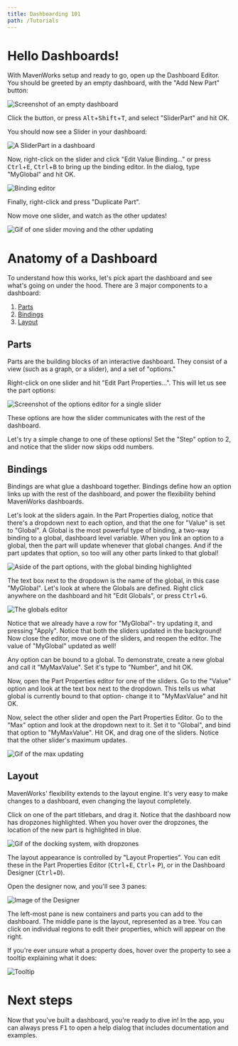 ```yaml
---
title: Dashboarding 101
path: /Tutorials
---
```


# Hello Dashboards!

<!-- note: clarify what "editor" means here -->

With MavenWorks setup and ready to go, open up the Dashboard Editor. You should be
greeted by an empty dashboard, with the "Add New Part" button:

![Screenshot of an empty dashboard](../static/empty-dashboard.png)

Click the button, or press <kbd>Alt</kbd>+<kbd>Shift</kbd>+<kbd>T</kbd>, and
select "SliderPart" and hit OK.

You should now see a Slider in your dashboard:

![A SliderPart in a dashboard](../static/slider.png)

Now, right-click on the slider and click "Edit Value Binding..." or press
<kbd>Ctrl</kbd>+<kbd>E</kbd>, <kbd>Ctrl</kbd>+<kbd>B</kbd> to bring up the
binding editor. In the dialog, type "MyGlobal" and hit OK.

![Binding editor](../static/myglobal.png)

Finally, right-click and press "Duplicate Part".

Now move one slider, and watch as the other updates!

![Gif of one slider moving and the other updating](../static/bound-slider.gif)

# Anatomy of a Dashboard

To understand how this works, let's pick apart the dashboard and see what's
going on under the hood. There are 3 major components to a dashboard:

 1. [Parts](#parts)
 2. [Bindings](#bindings)
 3. [Layout](#layout)

## Parts

Parts are the building blocks of an interactive dashboard. They consist of a
view (such as a graph, or a slider), and a set of "options."

<!-- note: properties -> options confusion -->

Right-click on one slider and hit "Edit Part Properties...". This will let us
see the part options:

![Screenshot of the options editor for a single slider](../static/part-props-editor.png)

These options are how the slider communicates with the rest of the dashboard.

Let's try a simple change to one of these options! Set the "Step" option to
2, and notice that the slider now skips odd numbers.

## Bindings

Bindings are what glue a dashboard together. Bindings define how an option
links up with the rest of the dashboard, and power the flexibility behind MavenWorks
dashboards.

Let's look at the sliders again. In the Part Properties dialog, notice that
there's a dropdown next to each option, and that the one for "Value" is set to
"Global". A Global is the most powerful type of binding, a two-way binding to
a global, dashboard level variable. When you link an option to a global, then
the part will update whenever that global changes. And if the part updates that
option, so too will any other parts linked to that global!

![Aside of the part options, with the global binding highlighted](../static/binding-highlight.png)

The text box next to the dropdown is the name of the global, in this case
"MyGlobal". Let's look at where the Globals are defined. Right click anywhere
on the dashboard and hit "Edit Globals", or press <kbd>Ctrl</kbd>+<kbd>G</kbd>.

![The globals editor](../static/globals-editor.png)

Notice that we already have a row for "MyGlobal"- try updating it, and pressing
"Apply". Notice that both the sliders updated in the background! Now close the
editor, move one of the sliders, and reopen the editor. The value of "MyGlobal"
updated as well!

Any option can be bound to a global. To demonstrate, create a new global and
call it "MyMaxValue". Set it's type to "Number", and hit OK.

<!-- note: "that dropdown" should get a name -->

Now, open the Part Properties editor for one of the sliders. Go to the "Value"
option and look at the text box next to the dropdown. This tells us what global
is currently bound to that option- change it to "MyMaxValue" and hit OK.

Now, select the other slider and open the Part Properties Editor. Go to the
"Max" option and look at the dropdown next to it. Set it to "Global", and bind
that option to "MyMaxValue". Hit OK, and drag one of the sliders. Notice that
the other slider's maximum updates.

![Gif of the max updating](../static/bound-max.gif)

## Layout

MavenWorks' flexibility extends to the layout engine. It's very easy to make
changes to a dashboard, even changing the layout completely.

Click on one of the part titlebars, and drag it. Notice that the dashboard now
has dropzones highlighted. When you hover over the dropzones, the location of
the new part is highlighted in blue.

![Gif of the docking system, with dropzones](../static/docking.gif)

The layout appearance is controlled by "Layout Properties". You can edit these
in the Part Properties Editor (<kbd>Ctrl</kbd>+<kbd>E</kbd>, <kbd>Ctrl</kbd>+
<kbd>P</kbd>), or in the Dashboard Designer (<kbd>Ctrl</kbd>+<kbd>D</kbd>).

Open the designer now, and you'll see 3 panes:

![Image of the Designer](../static/designer.png)

The left-most pane is new containers and parts you can add to the dashboard. The
middle pane is the layout, represented as a tree. You can click on individual
regions to edit their properties, which will appear on the right.

If you're ever unsure what a property does, hover over the property to see a
tooltip explaining what it does:

![Tooltip](../static/tooltip.png)

# Next steps

Now that you've built a dashboard, you're ready to dive in! In the app, you can
always press <kbd>F1</kbd> to open a help dialog that includes documentation and
examples.

<!-- note: add links here as appropriate -->